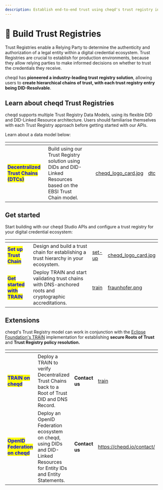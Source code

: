```yaml
---
description: Establish end-to-end trust using cheqd's trust registry infrastructure
---
```


# 🤝 Build Trust Registries

Trust Registries enable a Relying Party to determine the authenticity and authorization of a legal entity within a digital credential ecosystem. Trust Registries are crucial to establish for production environments, because they allow relying parties to make informed decisions on whether to trust the credentials they receive.

cheqd has **pioneered a industry-leading trust registry solution**, allowing users to **create hierarchical chains of trust, with each trust registry entry being DID-Resolvable**.

## Learn about cheqd Trust Registries

cheqd supports multiple Trust Registry Data Models, using its flexible DID and DID-Linked Resource architecture. Users should familiarise themselves with each Trust Registry approach before getting started with our APIs.&#x20;

Learn about a data model below:

<table data-card-size="large" data-view="cards"><thead><tr><th></th><th></th><th></th><th data-hidden data-card-cover data-type="files"></th><th data-hidden data-card-target data-type="content-ref"></th></tr></thead><tbody><tr><td><mark style="color:blue;"><strong>Decentralized Trust Chains (DTCs)</strong></mark></td><td>Build using our Trust Registry solution using DIDs and DID-Linked Resources based on the EBSI Trust Chain model.</td><td></td><td><a href="../../.gitbook/assets/cheqd_logo_card.jpg">cheqd_logo_card.jpg</a></td><td><a href="dtc/">dtc</a></td></tr></tbody></table>

## Get started

Start building with our cheqd Studio APIs and configure a trust registry for your digital credential ecosystem:

<table data-card-size="large" data-view="cards"><thead><tr><th></th><th></th><th data-hidden data-card-target data-type="content-ref"></th><th data-hidden data-card-cover data-type="files"></th></tr></thead><tbody><tr><td><mark style="color:blue;"><strong>Set up Trust Chain</strong></mark></td><td>Design and build a trust chain for establishing a trust hierarchy in your ecosystem.</td><td><a href="set-up/">set-up</a></td><td><a href="../../.gitbook/assets/cheqd_logo_card.jpg">cheqd_logo_card.jpg</a></td></tr><tr><td><mark style="color:blue;"><strong>Get started with TRAIN</strong></mark></td><td>Deploy TRAIN and start validating trust chains with DNS-anchored roots and cryptographic accreditations.</td><td><a href="train/">train</a></td><td><a href="../../.gitbook/assets/fraunhofer.png">fraunhofer.png</a></td></tr></tbody></table>

## Extensions

cheqd's Trust Registry model can work in conjunction with the [Eclipse Foundation's TRAIN](https://gitlab.eclipse.org/eclipse/xfsc/train/TRAIN-Documentation) implementation for establishing **secure Roots of Trust** and **Trust Registry policy resolution.**

<table data-card-size="large" data-view="cards"><thead><tr><th></th><th></th><th></th><th data-hidden data-card-target data-type="content-ref"></th><th data-hidden data-card-cover data-type="files"></th></tr></thead><tbody><tr><td><mark style="color:blue;"><strong>TRAIN on cheqd</strong></mark></td><td>Deploy a TRAIN to verify Decentralized Trust Chains back to a Root of Trust DID and DNS Record.</td><td><strong>Contact us</strong></td><td><a href="train/">train</a></td><td><a href="../../.gitbook/assets/fraunhofer.png">fraunhofer.png</a></td></tr><tr><td><mark style="color:blue;"><strong>OpenID Federation on cheqd</strong></mark></td><td>Deploy an OpenID Federation ecosystem on cheqd, using DIDs and DID-Linked Resources for Entity IDs and Entity Statements.</td><td><strong>Contact us</strong></td><td><a href="https://cheqd.io/contact/">https://cheqd.io/contact/</a></td><td><a href="../../.gitbook/assets/OpenIDforWebsite.png">OpenIDforWebsite.png</a></td></tr></tbody></table>

